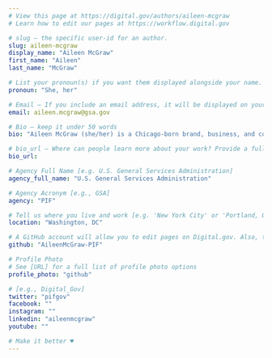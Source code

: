 ```yaml
---
# View this page at https://digital.gov/authors/aileen-mcgraw
# Learn how to edit our pages at https://workflow.digital.gov

# slug — the specific user-id for an author.
slug: aileen-mcgraw
display_name: "Aileen McGraw"
first_name: "Aileen"
last_name: "McGraw"

# List your pronoun(s) if you want them displayed alongside your name. If blank, we'll use just your name. Learn more http://mypronouns.org
pronoun: "She, her"

# Email — If you include an email address, it will be displayed on your profile page
email: aileen.mcgraw@gsa.gov

# Bio — keep it under 50 words
bio: "Aileen McGraw (she/her) is a Chicago-born brand, business, and community builder who is proud to serve as the Director of Marketing & Outreach for Presidential Innovation Fellows (PIF) within the Technology Transformation Services (TTS). Prior to PIF, she was based in Seattle and led the city’s WeWork Labs, an early-stage startup incubator, and prior to that held many marketing roles at Microsoft, spanning content strategy, CEO communications, and product marketing for HoloLens and Azure Mixed Reality (VR/AR) — “the startup within Microsoft.” She lives by the words, “There’s no such thing as too spicy.”"

# bio_url — Where can people learn more about your work? Provide a full URL [e.g. 'https://www.example.gov/']
bio_url: 

# Agency Full Name [e.g. U.S. General Services Administration]
agency_full_name: "U.S. General Services Administration"

# Agency Acronym [e.g., GSA]
agency: "PIF"

# Tell us where you live and work [e.g. 'New York City' or 'Portland, OR']
location: "Washington, DC"

# A GitHub account will allow you to edit pages on Digital.gov. Also, the image used in your GitHub account can be used to populate your digital.gov profile photo. Learn more about getting a Github account at [URL]
github: "AileenMcGraw-PIF"

# Profile Photo
# See [URL] for a full list of profile photo options
profile_photo: "github"

# [e.g., Digital_Gov]
twitter: "pifgov"
facebook: ""
instagram: ""
linkedin: "aileenmcgraw"
youtube: ""

# Make it better ♥
---
```

